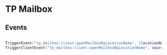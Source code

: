 # TP Mailbox


## Events

```lua

TriggerEvent("tp_mailbox:client:openMailboxByLocationName", [locationName] ) -- Client Side
TriggerClientEvent("tp_mailbox:client:openMailboxByLocationName", source, [locationName] ) -- Server Side
```
